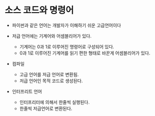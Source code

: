# 소스 코드와 명령어

- 파이썬과 같은 언어는 개발자가 이해하기 쉬운 고급언어이다
- 저급 언어에는 기계어와 어셈블리어가 있다.
  - 기계어는 0과 1로 이루어진 명령어로 구성되어 있다.
  - 0과 1로 이루어진 기계어를 읽기 편한 형태로 바꾼게 어셈블리어가 있다.

- 컴파일
  - 고급 언어를 저급 언어로 변환됨.
  - 저급 언어인 목적 코드로 생성된다.
- 인터프리트 언어
  - 인터프리터에 의해서 한줄씩 실행된다.
  - 한줄씩 저급언어로 변환된다.

